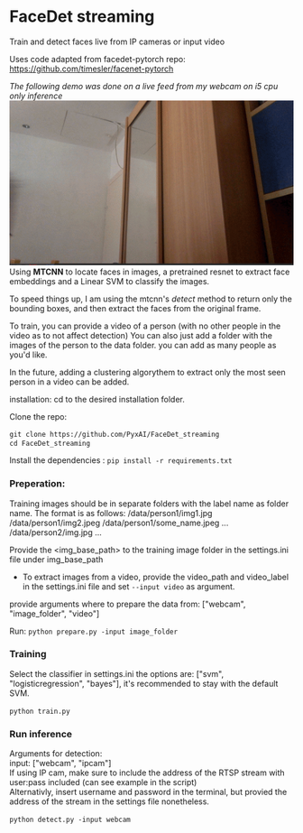 # FaceDet streaming
Train and detect faces live from IP cameras or input video

Uses code adapted from facedet-pytorch repo:
https://github.com/timesler/facenet-pytorch

<i>The following demo was done on a live feed from my webcam on i5 cpu only inference</i><br>
<img src = 'https://github.com/PyxAI/FaceDet_streaming/blob/master/ezgif.com-optimize.gif?raw=true'>
Using <b>MTCNN</b> to locate faces in images, a pretrained resnet to extract face embeddings and a Linear SVM to classify the images.

To speed things up, I am using the mtcnn's <i>detect</i> method to return only the bounding boxes, and then extract the faces from the original frame.

To train, you can provide a video of a person (with no other people in the video as to not affect detection)
You can also just add a folder with the images of the person to the data folder.
you can add as many people as you'd like.

In the future, adding a clustering algorythem to extract only the most seen person in a video can be added.


installation:
cd to the desired installation folder.

Clone the repo:
```
git clone https://github.com/PyxAI/FaceDet_streaming
cd FaceDet_streaming
```
Install the dependencies :
`pip install -r requirements.txt`

<h3>Preperation:</h3>
Training images should be in separate folders with the label name as folder name.
The format is as follows:
<img_base_path>/data/person1/img1.jpg
<img_base_path>/data/person1/img2.jpeg
<img_base_path>/data/person1/some_name.jpeg
...
<img_base_path>/data/person2/img.jpg
...

Provide the <img_base_path> to the training image folder in the settings.ini file under img_base_path 

  - To extract images from a video, provide the video_path and video_label in the settings.ini file and set `--input video` as argument.

provide arguments where to prepare the data from:
 ["webcam", "image_folder", "video"]
 
Run:
`python prepare.py -input image_folder`

<h3>Training</h3>
Select the classifier in settings.ini
the options are: ["svm", "logisticregression", "bayes"], it's recommended to stay with the default SVM.

`python train.py`

<h3>Run inference</h3>
Arguments for detection:<br>
input: ["webcam", "ipcam"]<br>
If using IP cam, make sure to include the address of the RTSP stream with user:pass included (can see example in the script)<br>
Alternativly, insert username and password in the terminal, but provied the address of the stream in the settings file nonetheless.

`python detect.py -input webcam`

